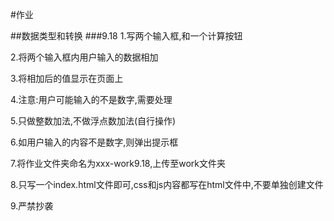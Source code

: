 #作业

##数据类型和转换
###9.18
1.写两个输入框,和一个计算按钮

2.将两个输入框内用户输入的数据相加

3.将相加后的值显示在页面上

4.注意:用户可能输入的不是数字,需要处理

5.只做整数加法,不做浮点数加法(自行操作)

6.如用户输入的内容不是数字,则弹出提示框

7.将作业文件夹命名为xxx-work9.18,上传至work文件夹

8.只写一个index.html文件即可,css和js内容都写在html文件中,不要单独创建文件

9.严禁抄袭
